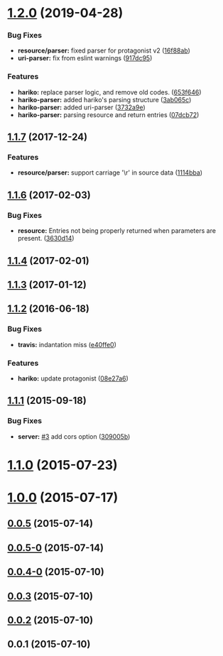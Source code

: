 # [1.2.0](https://github.com/rymizuki/node-hariko/compare/v1.1.7...v1.2.0) (2019-04-28)


### Bug Fixes

* **resource/parser:** fixed parser for protagonist v2 ([16f88ab](https://github.com/rymizuki/node-hariko/commit/16f88ab))
* **uri-parser:** fix from eslint warnings ([917dc95](https://github.com/rymizuki/node-hariko/commit/917dc95))


### Features

* **hariko:** replace parser logic, and remove old codes. ([653f646](https://github.com/rymizuki/node-hariko/commit/653f646))
* **hariko-parser:** added hariko's parsing structure ([3ab065c](https://github.com/rymizuki/node-hariko/commit/3ab065c))
* **hariko-parser:** added uri-parser ([3732a9e](https://github.com/rymizuki/node-hariko/commit/3732a9e))
* **hariko-parser:** parsing resource and return entries ([07dcb72](https://github.com/rymizuki/node-hariko/commit/07dcb72))



## [1.1.7](https://github.com/rymizuki/node-hariko/compare/v1.1.6...v1.1.7) (2017-12-24)


### Features

* **resource/parser:** support carriage '\r' in source data ([1114bba](https://github.com/rymizuki/node-hariko/commit/1114bba))



## [1.1.6](https://github.com/rymizuki/node-hariko/compare/v1.1.4...v1.1.6) (2017-02-03)


### Bug Fixes

* **resource:** Entries not being properly returned when parameters are present. ([3630d14](https://github.com/rymizuki/node-hariko/commit/3630d14))



## [1.1.4](https://github.com/rymizuki/node-hariko/compare/v1.1.3...v1.1.4) (2017-02-01)



## [1.1.3](https://github.com/rymizuki/node-hariko/compare/v1.1.2...v1.1.3) (2017-01-12)



## [1.1.2](https://github.com/rymizuki/node-hariko/compare/v1.1.1...v1.1.2) (2016-06-18)


### Bug Fixes

* **travis:** indantation miss ([e40ffe0](https://github.com/rymizuki/node-hariko/commit/e40ffe0))


### Features

* **hariko:** update protagonist ([08e27a6](https://github.com/rymizuki/node-hariko/commit/08e27a6))



## [1.1.1](https://github.com/rymizuki/node-hariko/compare/v1.1.0...v1.1.1) (2015-09-18)


### Bug Fixes

* **server:** [#3](https://github.com/rymizuki/node-hariko/issues/3) add cors option ([309005b](https://github.com/rymizuki/node-hariko/commit/309005b))



# [1.1.0](https://github.com/rymizuki/node-hariko/compare/v1.0.0...v1.1.0) (2015-07-23)



# [1.0.0](https://github.com/rymizuki/node-hariko/compare/v0.0.5...v1.0.0) (2015-07-17)



## [0.0.5](https://github.com/rymizuki/node-hariko/compare/v0.0.5-0...v0.0.5) (2015-07-14)



## [0.0.5-0](https://github.com/rymizuki/node-hariko/compare/v0.0.4-0...v0.0.5-0) (2015-07-14)



## [0.0.4-0](https://github.com/rymizuki/node-hariko/compare/v0.0.3...v0.0.4-0) (2015-07-10)



## [0.0.3](https://github.com/rymizuki/node-hariko/compare/v0.0.2...v0.0.3) (2015-07-10)



## [0.0.2](https://github.com/rymizuki/node-hariko/compare/v0.0.1...v0.0.2) (2015-07-10)



## 0.0.1 (2015-07-10)




